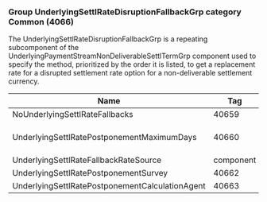 ### Group UnderlyingSettlRateDisruptionFallbackGrp category Common (4066)

The UnderlyingSettlRateDisruptionFallbackGrp is a repeating subcomponent of the UnderlyingPaymentStreamNonDeliverableSettlTermGrp component used to specify the method, prioritized by the order it is listed, to get a replacement rate for a disrupted settlement rate option for a non-deliverable settlement currency.

| Name                                            | Tag       | Req'd | Documentation                                          |
|-------------------------------------------------|-----------|----------|--------------------------------------------------------|
| NoUnderlyingSettlRateFallbacks                  | 40659     |       |                                                        |
| UnderlyingSettlRatePostponementMaximumDays      | 40660     |       | Required if NoUnderlyingSettlRateFallbacks(40659) > 0. |
| UnderlyingSettlRateFallbackRateSource           | component |       |                                                        |
| UnderlyingSettlRatePostponementSurvey           | 40662     |       |                                                        |
| UnderlyingSettlRatePostponementCalculationAgent | 40663     |       |                                                        |

